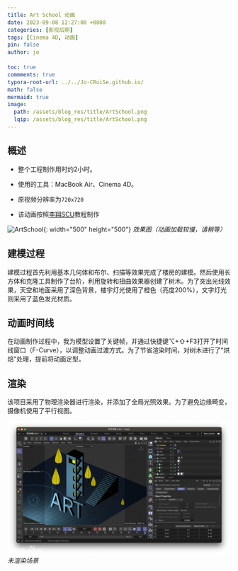 ```yaml
---
title: Art School 动画
date: 2023-09-08 12:27:00 +0800
categories: [影视后期]
tags: [Cinema 4D, 动画]
pin: false
author: jo

toc: true
commments: true
typora-root-url: ../../Jo-CRuiSe.github.io/
math: false
mermaid: true
image: 
  path: /assets/blog_res/title/ArtSchool.png
  lqip: /assets/blog_res/title/ArtSchool.png
---
```

## 概述

- 整个工程制作用时约2小时。

- 使用的工具：MacBook Air、Cinema 4D。

- 原视频分辨率为`720x720`

- 该动画按照[李翔SCU](https://www.bilibili.com/video/BV177411P7d1/?spm_id_from=333.999.0.0&vd_source=27f8535b972612917de0cca10f45313f)教程制作

![ArtSchool](/assets/blog_res/2023-09-08-ArtSchool.assets/ArtSchool.gif){: width="500" height="500"}
_效果图（动画加载较慢，请稍等）_

## 建模过程

建模过程首先利用基本几何体和布尔、扫描等效果完成了楼房的建模。然后使用长方体和克隆工具制作了台阶，利用旋转和扭曲效果器创建了树木。为了突出光线效果，天空和地面采用了深色背景，楼宇灯光使用了橙色（亮度200%），文字灯光则采用了蓝色发光材质。

## 动画时间线

在动画制作过程中，我为模型设置了关键帧，并通过快捷键⌥+⇧+F3打开了时间线窗口（F-Curve），以调整动画过渡方式。为了节省渲染时间，对树木进行了"烘焙"处理，提前将动画定型。

## 渲染

该项目采用了物理渲染器进行渲染，并添加了全局光照效果。为了避免边缘畸变，摄像机使用了平行视图。

![ArtSchoolUnrendered](/assets/blog_res/2023-09-08-ArtSchool.assets/ArtSchoolUnrendered.png)
_未渲染场景_

